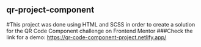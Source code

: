 ## qr-project-component
#This project was done using HTML and SCSS in order to create a solution for the QR Code Component challenge on Frontend Mentor
###Check the link for a demo: https://qr-code-component-project.netlify.app/
